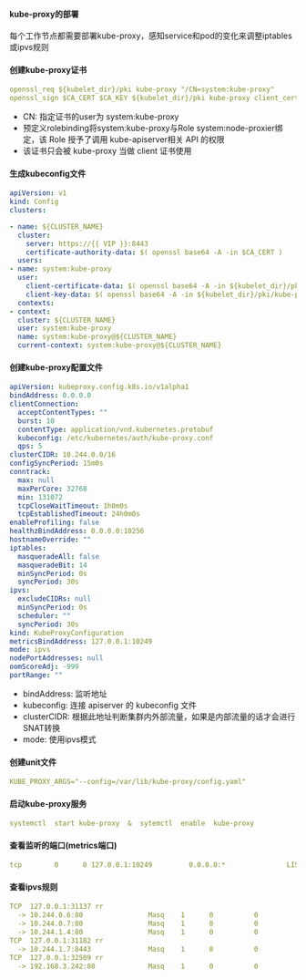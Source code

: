 #### kube-proxy的部署

每个工作节点都需要部署kube-proxy，感知service和pod的变化来调整iptables或ipvs规则



#### 创建kube-proxy证书

```yaml
openssl_req ${kubelet_dir}/pki kube-proxy "/CN=system:kube-proxy"
openssl_sign $CA_CERT $CA_KEY ${kubelet_dir}/pki kube-proxy client_cert
```

- CN: 指定证书的user为 system:kube-proxy
- 预定义rolebinding将system:kube-proxy与Role system:node-proxier绑定，该 Role 授予了调用 kube-apiserver相关 API 的权限
-  该证书只会被 kube-proxy 当做 client 证书使用 



#### 生成kubeconfig文件

```yaml
apiVersion: v1
kind: Config
clusters:

- name: ${CLUSTER_NAME}
  cluster:
    server: https://{{ VIP }}:8443
    certificate-authority-data: $( openssl base64 -A -in $CA_CERT ) 
  users:
- name: system:kube-proxy
  user:
    client-certificate-data: $( openssl base64 -A -in ${kubelet_dir}/pki/kube-proxy.crt ) 
    client-key-data: $( openssl base64 -A -in ${kubelet_dir}/pki/kube-proxy.key ) 
  contexts:
- context:
  cluster: ${CLUSTER_NAME}
  user: system:kube-proxy
  name: system:kube-proxy@${CLUSTER_NAME}
  current-context: system:kube-proxy@${CLUSTER_NAME}
```



#### 创建kube-proxy配置文件

```yaml
apiVersion: kubeproxy.config.k8s.io/v1alpha1
bindAddress: 0.0.0.0
clientConnection:
  acceptContentTypes: ""
  burst: 10
  contentType: application/vnd.kubernetes.protobuf
  kubeconfig: /etc/kubernetes/auth/kube-proxy.conf
  qps: 5
clusterCIDR: 10.244.0.0/16
configSyncPeriod: 15m0s
conntrack:
  max: null
  maxPerCore: 32768
  min: 131072
  tcpCloseWaitTimeout: 1h0m0s
  tcpEstablishedTimeout: 24h0m0s
enableProfiling: false
healthzBindAddress: 0.0.0.0:10256
hostnameOverride: ""
iptables:
  masqueradeAll: false
  masqueradeBit: 14
  minSyncPeriod: 0s
  syncPeriod: 30s
ipvs:
  excludeCIDRs: null
  minSyncPeriod: 0s
  scheduler: ""
  syncPeriod: 30s
kind: KubeProxyConfiguration
metricsBindAddress: 127.0.0.1:10249
mode: ipvs
nodePortAddresses: null
oomScoreAdj: -999
portRange: ""

```

- bindAddress: 监听地址
- kubeconfig:  连接 apiserver 的 kubeconfig 文件 
- clusterCIDR: 根据此地址判断集群内外部流量，如果是内部流量的话才会进行SNAT转换
- mode: 使用ipvs模式



#### 创建unit文件

```yaml
KUBE_PROXY_ARGS="--config=/var/lib/kube-proxy/config.yaml"
```



#### 启动kube-proxy服务

```yaml
systemctl  start kube-proxy  &  sytemctl  enable  kube-proxy
```



#### 查看监听的端口(metrics端口)

```yaml
tcp        0      0 127.0.0.1:10249         0.0.0.0:*               LISTEN      7943/kube-proxy
```



#### 查看ipvs规则

```yaml
TCP  127.0.0.1:31137 rr
  -> 10.244.0.6:80                Masq    1      0          0         
  -> 10.244.0.7:80                Masq    1      0          0         
  -> 10.244.1.4:80                Masq    1      0          0         
TCP  127.0.0.1:31182 rr
  -> 10.244.1.7:8443              Masq    1      0          0         
TCP  127.0.0.1:32509 rr
  -> 192.168.3.242:80             Masq    1      0          0      
```

